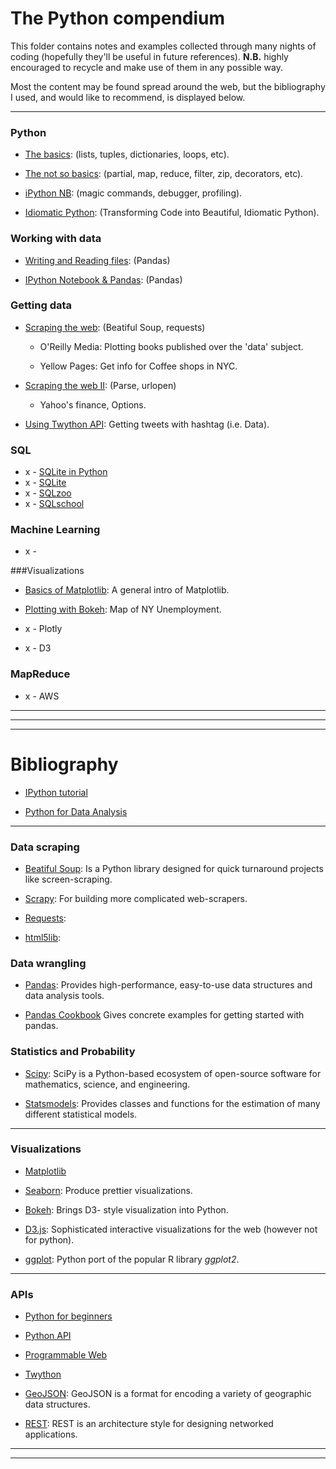 # The Python compendium

This folder contains notes and examples  collected through many nights of 
coding (hopefully they'll be useful in future references). 
**N.B.** highly encouraged to recycle and make use of them in any possible way.

Most the content may be found spread around the web, but 
the bibliography I used, and would like to recommend, 
is displayed below.

------
### Python

* [The basics](https://nbviewer.jupyter.org/github/ja-vazquez/Python_compendium/blob/master/The_basics.ipynb):
(lists, tuples, dictionaries, loops, etc).

* [The not so basics](https://nbviewer.jupyter.org/github/ja-vazquez/Python_compendium/blob/master/The_not_so_basics.ipynb): 
(partial, map, reduce, filter, zip, decorators, etc).

* [iPython NB](https://nbviewer.jupyter.org/github/ja-vazquez/Python_compendium/blob/master/iPython.ipynb):
(magic commands, debugger, profiling).

* [Idiomatic Python](https://nbviewer.jupyter.org/github/ja-vazquez/Python_compendium/blob/master/Idiomatic_Python.ipynb):
(Transforming Code into Beautiful, Idiomatic Python).

### Working with data 

* [Writing and Reading files](https://nbviewer.jupyter.org/github/ja-vazquez/Python_compendium/blob/master/Input_output.ipynb): (Pandas)

* [IPython Notebook & Pandas](https://nbviewer.jupyter.org/github/ja-vazquez/Python_compendium/blob/master/IPyhtonNB_Pandas.ipynb): (Pandas)

### Getting data


* [Scraping the web](https://github.com/ja-vazquez/Python_compendium/blob/master/Scraping_the_web.ipynb): (Beatiful Soup, requests)
	
	- O'Reilly Media: Plotting books published over the 'data' subject.
	
	- Yellow Pages: Get info for Coffee shops in NYC.

* [Scraping the web II](https://github.com/ja-vazquez/Python_compendium/blob/master/Scraping_the_web_II.ipynb): (Parse, urlopen)

	- Yahoo's finance, Options.	
	
* [Using Twython API](https://github.com/ja-vazquez/Python_compendium/blob/master/Twython_API.ipynb): 
Getting tweets with hashtag (i.e. Data).


### SQL

* x - [SQLite in Python](http://sebastianraschka.com/Articles/2014_sqlite_in_python_tutorial.html)
* x - [SQLite](http://zetcode.com/db/sqlitepythontutorial/)
* x - [SQLzoo](http://sqlzoo.net/wiki/SQL_Tutorial)
* x - [SQLschool](https://sqlschool.modeanalytics.com/)


### Machine Learning

* x -

###Visualizations

* [Basics of Matplotlib](https://nbviewer.jupyter.org/github/ja-vazquez/Python_compendium/blob/master/Visualizing_data.ipynb):
A general intro of Matplotlib.

* [Plotting with Bokeh](https://nbviewer.jupyter.org/github/ja-vazquez/Python_compendium/blob/master/Bokeh_examples.ipynb):
	Map of NY Unemployment.
	
* x - Plotly 

* x - D3

### MapReduce

* x - AWS

----
------
------


# Bibliography

* [IPython tutorial](https://ipython.org/ipython-doc/2/interactive/tutorial.html)

* [Python for Data Analysis](http://www.amazon.com/Python-Data-Analysis-Wrangling-IPython/dp/1449319793)


------


### Data scraping 
		 
* [Beatiful Soup](https://www.crummy.com/software/BeautifulSoup/):
Is a Python library designed for quick turnaround projects like screen-scraping.

* [Scrapy](http://doc.scrapy.org/en/master/intro/tutorial.html):
For building more complicated web-scrapers.

* [Requests](http://docs.python-requests.org/en/master/):
* [html5lib](https://pypi.python.org/pypi/html5lib):


### Data wrangling

* [Pandas](http://pandas.pydata.org/):
Provides high-performance, easy-to-use data structures and data analysis tools.

* [Pandas Cookbook](https://github.com/jvns/pandas-cookbook) Gives concrete examples for getting started with pandas.

### Statistics and Probability

* [Scipy](http://www.scipy.org/):
SciPy is a Python-based ecosystem of open-source software for mathematics, science, and engineering.

* [Statsmodels](http://statsmodels.sourceforge.net/devel/index.html):
Provides classes and functions for the estimation of many different statistical models.

----

### Visualizations

* [Matplotlib](http://matplotlib.org/)

* [Seaborn](http://stanford.edu/~mwaskom/software/seaborn/):
Produce prettier visualizations.

* [Bokeh](http://bokeh.pydata.org/en/latest/):
Brings D3- style visualization into Python.

* [D3.js](http://d3js.org/):
Sophisticated interactive visualizations for the web (however not for python).

* [ggplot](http://ggplot.yhathq.com/):
Python port of the popular R library *ggplot2*.


----

### APIs
* [Python for beginners](http://www.pythonforbeginners.com/api/list-of-python-apis)

* [Python API](http://www.pythonapi.com/)

* [Programmable Web](http://www.programmableweb.com/)

* [Twython](https://twython.readthedocs.org/en/latest/)

* [GeoJSON](http://geojson.org/): 
GeoJSON is a format for encoding a variety of geographic data structures.

* [REST](http://rest.elkstein.org/2008/02/real-rest-examples.html):
REST is an architecture style for designing networked applications.


----
----
